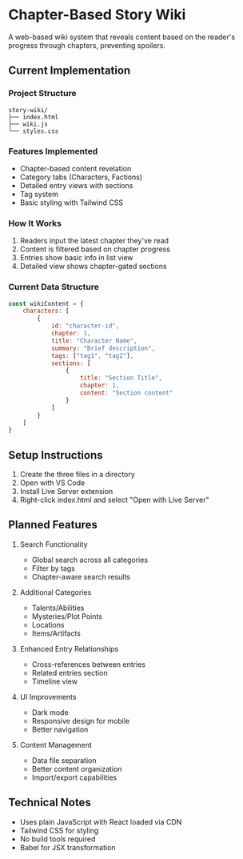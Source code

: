 # Chapter-Based Story Wiki

A web-based wiki system that reveals content based on the reader's progress through chapters, preventing spoilers.

## Current Implementation

### Project Structure
```
story-wiki/
├── index.html
├── wiki.js
└── styles.css
```

### Features Implemented
- Chapter-based content revelation
- Category tabs (Characters, Factions)
- Detailed entry views with sections
- Tag system
- Basic styling with Tailwind CSS

### How It Works
1. Readers input the latest chapter they've read
2. Content is filtered based on chapter progress
3. Entries show basic info in list view
4. Detailed view shows chapter-gated sections

### Current Data Structure
```javascript
const wikiContent = {
    characters: [
        {
            id: "character-id",
            chapter: 1,
            title: "Character Name",
            summary: "Brief description",
            tags: ["tag1", "tag2"],
            sections: [
                {
                    title: "Section Title",
                    chapter: 1,
                    content: "Section content"
                }
            ]
        }
    ]
}
```

## Setup Instructions
1. Create the three files in a directory
2. Open with VS Code
3. Install Live Server extension
4. Right-click index.html and select "Open with Live Server"

## Planned Features
1. Search Functionality
   - Global search across all categories
   - Filter by tags
   - Chapter-aware search results

2. Additional Categories
   - Talents/Abilities
   - Mysteries/Plot Points
   - Locations
   - Items/Artifacts

3. Enhanced Entry Relationships
   - Cross-references between entries
   - Related entries section
   - Timeline view

4. UI Improvements
   - Dark mode
   - Responsive design for mobile
   - Better navigation

5. Content Management
   - Data file separation
   - Better content organization
   - Import/export capabilities

## Technical Notes
- Uses plain JavaScript with React loaded via CDN
- Tailwind CSS for styling
- No build tools required
- Babel for JSX transformation